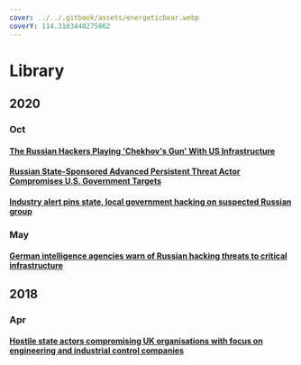 ```yaml
---
cover: ../../.gitbook/assets/energeticbear.webp
coverY: 114.3103448275862
---
```


# Library

## 2020

### Oct

#### [The Russian Hackers Playing 'Chekhov's Gun' With US Infrastructure](https://www.wired.com/story/berserk-bear-russia-infrastructure-hacking/)

#### [Russian State-Sponsored Advanced Persistent Threat Actor Compromises U.S. Government Targets](https://cisa.gov/uscert/ncas/alerts/aa20-296a)

#### [Industry alert pins state, local government hacking on suspected Russian group](https://www.cyberscoop.com/russia-temp-isotope-election-security-mandiant/)

### May

#### [German intelligence agencies warn of Russian hacking threats to critical infrastructure](https://www.cyberscoop.com/german-intelligence-memo-berserk-bear-critical-infrastructure/)

## 2018

### Apr

#### [Hostile state actors compromising UK organisations with focus on engineering and industrial control companies](https://www.ncsc.gov.uk/files/NCSC%20advisory%20-%20CNI%20Supply%20Chain.pdf)

